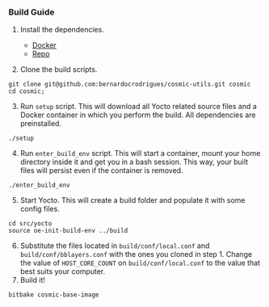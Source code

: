 
### Build Guide
1. Install the dependencies. 
   - [Docker](https://docs.docker.com/install/)
   - [Repo](https://source.android.com/setup/build/downloading)

2. Clone the build scripts.

```shell
git clone git@github.com:bernardocrodrigues/cosmic-utils.git cosmic
cd cosmic;
```

3. Run `setup` script. This will download all Yocto related source files and a Docker container in which you perform the build. All dependencies are preinstalled.

```shell
./setup
```

4. Run `enter_build_env` script. This will start a container, mount your home directory inside it and get you in a bash session. This way, your built files will persist even if the container is removed.

```
./enter_build_env
```

5. Start Yocto.  This will create a build folder and populate it with some config files.

```
cd src/yocto
source oe-init-build-env ../build
```

6. Substitute the files located in `build/conf/local.conf` and `build/conf/bblayers.conf` with the ones you cloned in step 1. Change the value of `HOST_CORE_COUNT` on `build/conf/local.conf` to the value that best suits your computer.
7. Build it!

```
bitbake cosmic-base-image
```
